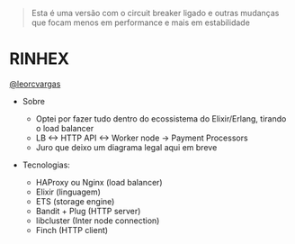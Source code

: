 > Esta é uma versão com o circuit breaker ligado e outras mudanças
> que focam menos em performance e mais em estabilidade

# RINHEX

[@leorcvargas](https://github.com/leorcvargas)

- Sobre

  - Optei por fazer tudo dentro do ecossistema do Elixir/Erlang, tirando o load balancer
  - LB <-> HTTP API <-> Worker node -> Payment Processors
  - Juro que deixo um diagrama legal aqui em breve

- Tecnologias:
  - HAProxy ou Nginx (load balancer)
  - Elixir (linguagem)
  - ETS (storage engine)
  - Bandit + Plug (HTTP server)
  - libcluster (Inter node connection)
  - Finch (HTTP client)
